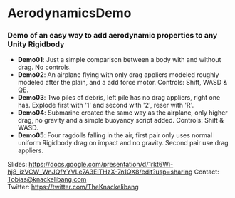 # AerodynamicsDemo  

### Demo of an easy way to add aerodynamic properties to any Unity Rigidbody  

* **Demo01**: Just a simple comparison between a body with and without drag. No controls.  
* **Demo02**: An airplane flying with only drag appliers modeled roughly modeled after the plain, and a add force motor. Controls: Shift, WASD & QE.  
* **Demo03**: Two piles of debris, left pile has no drag appliers, right one has. Explode first with '1' and second with '2', reser with 'R'.  
* **Demo04**: Submarine  created the same way as the airplane, only higher drag, no gravity and a simple buoyancy script added. Controls: Shift & WASD.  
* **Demo05**: Four ragdolls falling in the air, first pair only uses normal uniform Rigidbody drag on impact and no gravity. Second pair use drag appliers.  
 
Slides: https://docs.google.com/presentation/d/1rkt6Wi-hj8_izVCW_WnJQfYYVLe7A3ElTHzX-7n1QX8/edit?usp=sharing
Contact: Tobias@knackelibang.com  
Twitter: https://twitter.com/TheKnackelibang  
